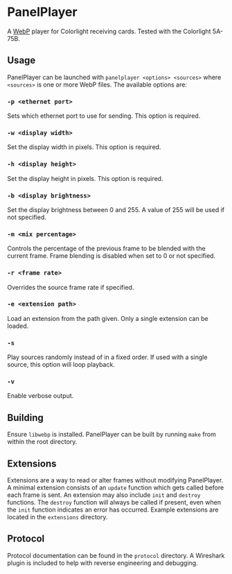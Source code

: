 # PanelPlayer
A [WebP](https://developers.google.com/speed/webp) player for Colorlight receiving cards. Tested with the Colorlight 5A-75B.

## Usage
PanelPlayer can be launched with `panelplayer <options> <sources>` where `<sources>` is one or more WebP files. The available options are:

### `-p <ethernet port>`
Sets which ethernet port to use for sending. This option is required.

### `-w <display width>`
Set the display width in pixels. This option is required.

### `-h <display height>`
Set the display height in pixels. This option is required.

### `-b <display brightness>`
Set the display brightness between 0 and 255. A value of 255 will be used if not specified.

### `-m <mix percentage>`
Controls the percentage of the previous frame to be blended with the current frame. Frame blending is disabled when set to 0 or not specified.

### `-r <frame rate>`
Overrides the source frame rate if specified.

### `-e <extension path>`
Load an extension from the path given. Only a single extension can be loaded.

### `-s`
Play sources randomly instead of in a fixed order. If used with a single source, this option will loop playback.

### `-v`
Enable verbose output.

## Building
Ensure `libwebp` is installed. PanelPlayer can be built by running `make` from within the root directory.

## Extensions
Extensions are a way to read or alter frames without modifying PanelPlayer. A minimal extension consists of an `update` function which gets called before each frame is sent. An extension may also include `init` and `destroy` functions. The `destroy` function will always be called if present, even when the `init` function indicates an error has occurred. Example extensions are located in the `extensions` directory.

## Protocol
Protocol documentation can be found in the `protocol` directory. A Wireshark plugin is included to help with reverse engineering and debugging.